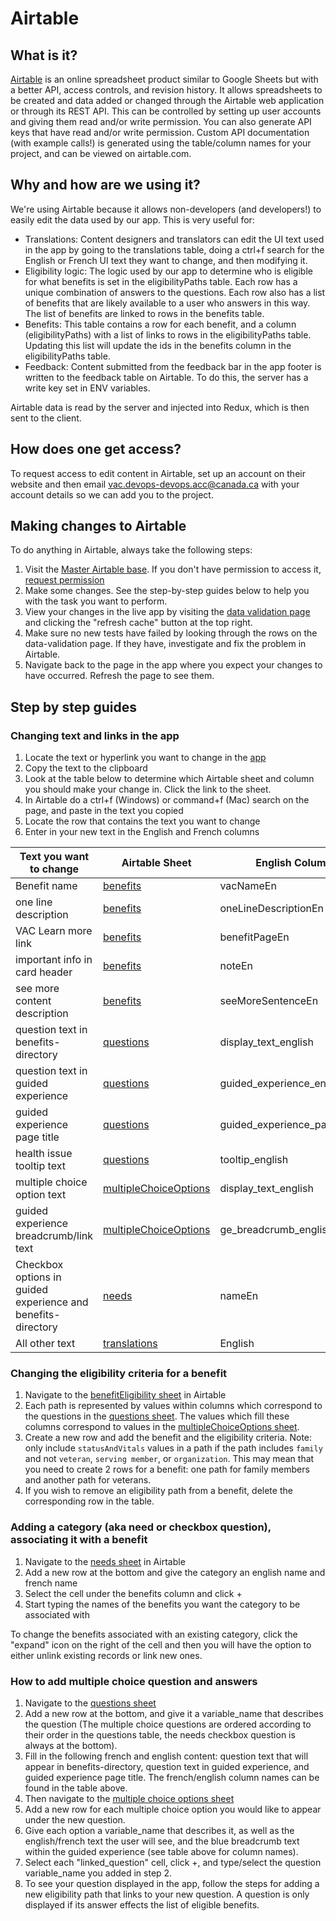 # Airtable

## What is it?

[Airtable](https://airtable.com/) is an online spreadsheet product similar to Google Sheets but with a better API, access controls, and revision history. It allows spreadsheets to be created and data added or changed through the Airtable web application or through its REST API. This can be controlled by setting up user accounts and giving them read and/or write permission. You can also generate API keys that have read and/or write permission. Custom API documentation (with example calls!) is generated using the table/column names for your project, and can be viewed on airtable.com.

## Why and how are we using it?

We're using Airtable because it allows non-developers (and developers!) to easily edit the data used by our app. This is very useful for:

- Translations: Content designers and translators can edit the UI text used in the app by going to the translations table, doing a ctrl+f search for the English or French UI text they want to change, and then modifying it.
- Eligibility logic: The logic used by our app to determine who is eligible for what benefits is set in the eligibilityPaths table. Each row has a unique combination of answers to the questions. Each row also has a list of benefits that are likely available to a user who answers in this way. The list of benefits are linked to rows in the benefits table.
- Benefits: This table contains a row for each benefit, and a column (eligibilityPaths) with a list of links to rows in the eligibilityPaths table. Updating this list will update the ids in the benefits column in the eligibilityPaths table.
- Feedback: Content submitted from the feedback bar in the app footer is written to the feedback table on Airtable. To do this, the server has a write key set in ENV variables.

Airtable data is read by the server and injected into Redux, which is then sent to the client.

## How does one get access?

To request access to edit content in Airtable, set up an account on their website and then email vac.devops-devops.acc@canada.ca with your account details so we can add you to the project.

## Making changes to Airtable

To do anything in Airtable, always take the following steps:

1. Visit the [Master Airtable base](https://airtable.com/tblfGOyRo7ODEWwoH/viwPnI9KzQFHKLRZH?blocks=hide). If you don't have permission to access it, [request permission](#how-does-one-get-access)
2. Make some changes. See the step-by-step guides below to help you with the task you want to perform.
3. View your changes in the live app by visiting the [data validation page](https://vbd-staging.herokuapp.com/data-validation) and clicking the "refresh cache" button at the top right.
4. Make sure no new tests have failed by looking through the rows on the data-validation page. If they have, investigate and fix the problem in Airtable.
5. Navigate back to the page in the app where you expect your changes to have occurred. Refresh the page to see them.

## Step by step guides

### Changing text and links in the app

1. Locate the text or hyperlink you want to change in the [app](https://benefits-prestations.veterans.gc.ca)
2. Copy the text to the clipboard
3. Look at the table below to determine which Airtable sheet and column you should make your change in. Click the link to the sheet.
4. In Airtable do a ctrl+f (Windows) or command+f (Mac) search on the page, and paste in the text you copied
5. Locate the row that contains the text you want to change
6. Enter in your new text in the English and French columns

| Text you want to change                                      | Airtable Sheet                                                                    | English Column Name                  | French Column Name                  |
| ------------------------------------------------------------ | --------------------------------------------------------------------------------- | ------------------------------------ | ----------------------------------- |
| Benefit name                                                 | [benefits](https://airtable.com/tblfGOyRo7ODEWwoH/viwPnI9KzQFHKLRZH)              | vacNameEn                            | vacNameFr                           |
| one line description                                         | [benefits](https://airtable.com/tblfGOyRo7ODEWwoH/viwPnI9KzQFHKLRZH)              | oneLineDescriptionEn                 | oneLineDescriptionFr                |
| VAC Learn more link                                          | [benefits](https://airtable.com/tblfGOyRo7ODEWwoH/viwPnI9KzQFHKLRZH)              | benefitPageEn                        | benefitPageFr                       |
| important info in card header                                | [benefits](https://airtable.com/tblfGOyRo7ODEWwoH/viwPnI9KzQFHKLRZH)              | noteEn                               | noteFr                              |
| see more content description                                 | [benefits](https://airtable.com/tblfGOyRo7ODEWwoH/viwPnI9KzQFHKLRZH)              | seeMoreSentenceEn                    | seeMoreSentenceFr                   |
| question text in benefits-directory                          | [questions](https://airtable.com/tblFZaPwjpdaTTXxP/viw4ZRQZM0bbqEeNj)             | display_text_english                 | display_text_french                 |
| question text in guided experience                           | [questions](https://airtable.com/tblFZaPwjpdaTTXxP/viw4ZRQZM0bbqEeNj)             | guided_experience_english            | guided_experience_french            |
| guided experience page title                                 | [questions](https://airtable.com/tblFZaPwjpdaTTXxP/viw4ZRQZM0bbqEeNj)             | guided_experience_page_title_english | guided_experience_page_title_french |
| health issue tooltip text                                    | [questions](https://airtable.com/tblFZaPwjpdaTTXxP/viw4ZRQZM0bbqEeNj)             | tooltip_english                      | tooltip_french                      |
| multiple choice option text                                  | [multipleChoiceOptions](https://airtable.com/tbluhxf9gvgsQ2HZG/viwY91DJPBV1suMuo) | display_text_english                 | display_text_french                 |
| guided experience breadcrumb/link text                       | [multipleChoiceOptions](https://airtable.com/tbluhxf9gvgsQ2HZG/viwY91DJPBV1suMuo) | ge_breadcrumb_english                | ge_breadcrumb_french                |
| Checkbox options in guided experience and benefits-directory | [needs](https://airtable.com/tbl1yGPsBEwR3xwVE/viwTfmcLJPwZh9YdU)                 | nameEn                               | nameFr                              |
| All other text                                               | [translations](https://airtable.com/tblM1z6Lt2EkKaJfO/viwv8z2q3lbjm8gO6)          | English                              | French                              |

### Changing the eligibility criteria for a benefit

1. Navigate to the [benefitEligibility sheet](https://airtable.com/tblUeGo0y7tIYmXPc/viwEyhlQrsHZXEOQG) in Airtable
2. Each path is represented by values within columns which correspond to the questions in the [questions sheet](https://airtable.com/tblFZaPwjpdaTTXxP/viw4ZRQZM0bbqEeNj). The values which fill these columns correspond to values in the [multipleChoiceOptions sheet](https://airtable.com/tbluhxf9gvgsQ2HZG/viwY91DJPBV1suMuo).
3. Create a new row and add the benefit and the eligibility criteria. Note: only include `statusAndVitals` values in a path if the path includes `family` and not `veteran`, `serving member`, or `organization`. This may mean that you need to create 2 rows for a benefit: one path for family members and another path for veterans.
4. If you wish to remove an eligibility path from a benefit, delete the corresponding row in the table.

### Adding a category (aka need or checkbox question), associating it with a benefit

1. Navigate to the [needs sheet](https://airtable.com/tbl1yGPsBEwR3xwVE/viwTfmcLJPwZh9YdU) in Airtable
2. Add a new row at the bottom and give the category an english name and french name
3. Select the cell under the benefits column and click +
4. Start typing the names of the benefits you want the category to be associated with

To change the benefits associated with an existing category, click the "expand" icon on the right of the cell and then you will have the option to either unlink existing records or link new ones.

### How to add multiple choice question and answers

1. Navigate to the [questions sheet](https://airtable.com/tblFZaPwjpdaTTXxP/viw4ZRQZM0bbqEeNj)
2. Add a new row at the bottom, and give it a variable_name that describes the question (The multiple choice questions are ordered according to their order in the questions table, the needs checkbox question is always at the bottom).
3. Fill in the following french and english content: question text that will appear in benefits-directory, question text in guided experience, and guided experience page title. The french/english column names can be found in the table above.
4. Then navigate to the [multiple choice options sheet](https://airtable.com/tbluhxf9gvgsQ2HZG/viwY91DJPBV1suMuo)
5. Add a new row for each multiple choice option you would like to appear under the new question.
6. Give each option a variable_name that describes it, as well as the english/french text the user will see, and the blue breadcrumb text within the guided experience (see table above for column names).
7. Select each "linked_question" cell, click +, and type/select the question variable_name you added in step 2.
8. To see your question displayed in the app, follow the steps for adding a new eligibility path that links to your new question. A question is only displayed if its answer effects the list of eligible benefits.
